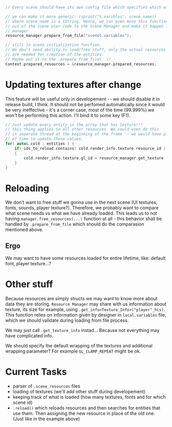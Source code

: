 ```cpp
// Every scene should have its own config file which specifies which exactly resources it needs. This way we won't have to touch code if we find a typo in name, just reload the resources from game level or relaunch it.

// we can make it more generic: (sprint("%.varibles", scene_name))
// where scene_name is a CString. Hence, we can even move this function
// out of the scene user code to the Scene Manager and make it happen in the
// manager.
resource_manager.prepare_from_file("scene1.variables"); 

// still in scene initialization function.
// We don't need ability to load/free stuff, only the actual resources
// are needed for creation of the entities.
// Maybe put it to the .prepare_from_file(..)?
Context.prepared_resources = &resource_manager.prepared_resources;
```
# Updating textures after change
This feature will be useful only in developement -- we should disable
it in release build, I think. It should not be perfomed automatically since it would be very ineffective - it's a corner case, most of the time (99.999%) we won't be performing this action. I'll bind it to some key (F1).
```cpp
// Just update every entity in the array that has texture!!!
// this thing applies to all other resources. We could even do this
// in separate thread at the beginning of the frame -- we would have plenty
// of time to update these values.
for( auto& cold : entities ) {
    if( ids_to_reload.contains( cold.render_info.texture.resource_id ) )
    {
        cold.render_info.texture.gl_id = resource_manager.get_texture   (resource_id);
    }
}
```

# Reloading
We don't want to free stuff we gonna use in the next scene (UI textures, fonts, sounds, player texture?). Therefore, we probably want to compare what scene needs vs what we have already loaded. This leads us to not having `manager.free_resources(...)` function at all - this behavior shall be handled by `.prepare_from_file` which should do the comparasion mentioned above. 
## Ergo
We may want to have some resources loaded for entire lifetime, like:
default font, player texture...?

# Other stuff
Because resources are simply structs we may want to know more about data they are storing. `Resource Manager` may share with us information about texture, its size for example, using `.get_info<Texture_Info>("player"_hcs)`. This function relies on information given by designer in `local.variables` file, which we should validate during loading from file process.

We may just call `.get_texture_info` instad... Because not everything may have complicated info. 

We should specify the default wrapping of the textures and additional wrapping parameter? For example `GL_CLAMP_REPEAT` might be ok.

# **Current Tasks**
* parser of `.scene_resources` files
* loading of textures (we'll add other stuff during developement)
* keeping track of what is loaded (how many textures, fonts and for which scene id)
* `.reload()` which reloads resources and then searches for entities that use them. Then assigning the new resource in place of the old one. (Just like in the example above)